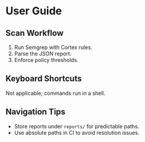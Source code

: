 # User Guide

## Scan Workflow

1. Run Semgrep with Cortex rules.
2. Parse the JSON report.
3. Enforce policy thresholds.

## Keyboard Shortcuts

Not applicable; commands run in a shell.

## Navigation Tips

- Store reports under `reports/` for predictable paths.
- Use absolute paths in CI to avoid resolution issues.
